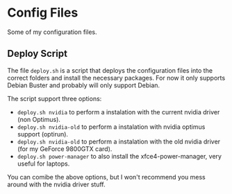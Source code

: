 # Config Files
Some of my configuration files.

## Deploy Script
The file `deploy.sh` is a script that deploys the configuration files into the correct folders and install the necessary packages. For now it only supports Debian Buster and probably will only support Debian.

The script support three options:
* ```deploy.sh nvidia``` to perform a instalation with the current nvidia driver (non Optimus).
* ```deploy.sh nvidia-old``` to perform a instalation with nvidia optimus support (optirun).
* ```deploy.sh nvidia-old``` to perform a instalation with the old nvidia driver (for my GeForce 9800GTX card).
* ```deploy.sh power-manager``` to also install the xfce4-power-manager, very useful for laptops.

You can comibe the above options, but I won't recommend you mess around with the nvidia driver stuff.
